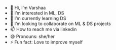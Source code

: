 - 👋 Hi, I’m Varshaa
- 👀 I’m interested in ML, DS
- 🌱 I’m currently learning DS
- 💞️ I’m looking to collaborate on ML & DS projects
- 📫 How to reach me via linkedin
- 😄 Pronouns: she/her
- ⚡ Fun fact: Love to improve myself

<!---
Varshaa200223/Varshaa200223 is a ✨ special ✨ repository because its `README.md` (this file) appears on your GitHub profile.
You can click the Preview link to take a look at your changes.
--->
